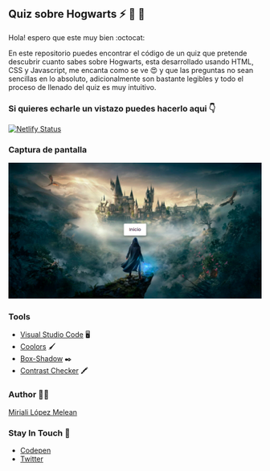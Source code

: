 ## Quiz sobre Hogwarts :zap: :school: :open_file_folder:

Hola! espero que este muy bien :octocat:

En este repositorio puedes encontrar el código de un quiz que pretende descubrir cuanto sabes sobre Hogwarts, esta desarrollado usando HTML, CSS y Javascript, me encanta como se ve :heart_eyes: y que las preguntas no sean sencillas en lo absoluto, adicionalmente son bastante legibles y todo el proceso de llenado del quiz es muy intuitivo.

### Si quieres echarle un vistazo puedes hacerlo aqui :point_down:
[![Netlify Status](https://api.netlify.com/api/v1/badges/13451527-6c14-42a8-a0bb-4b6bf7734188/deploy-status)](https://hogwartsquiz.netlify.app/)

### Captura de pantalla
![](https://github.com/Miriali/Hogwarts-Quiz/blob/main/img/HPQ.jpg)

### Tools
- [Visual Studio Code](https://code.visualstudio.com/) :desktop_computer:
- [Coolors](https://coolors.co/) :paintbrush:
- [Box-Shadow](https://codepen.io/sdthornton/pen/wBZdXq) :black_nib:
- [Contrast Checker](https://webaim.org/resources/contrastchecker/) :crayon:

### Author :woman_technologist:
[Miriali López Melean](https://github.com/Miriali) 

### Stay In Touch :purple_heart:
- [Codepen](https://codepen.io/your-work/) 
- [Twitter](https://twitter.com/miricailopez)

